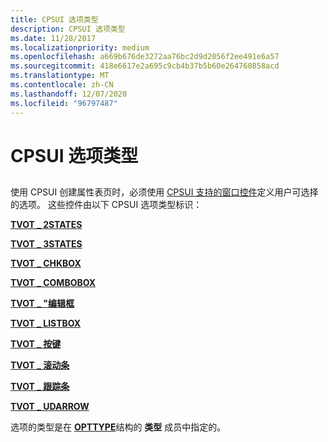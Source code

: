 ```yaml
---
title: CPSUI 选项类型
description: CPSUI 选项类型
ms.date: 11/28/2017
ms.localizationpriority: medium
ms.openlocfilehash: a669b676de3272aa76bc2d9d2056f2ee491e6a57
ms.sourcegitcommit: 418e6617e2a695c9cb4b37b5b60e264760858acd
ms.translationtype: MT
ms.contentlocale: zh-CN
ms.lasthandoff: 12/07/2020
ms.locfileid: "96797487"
---
```

# <a name="cpsui-option-types"></a>CPSUI 选项类型


## <span id="ddk_cpsui_option_types_gg"></span><span id="DDK_CPSUI_OPTION_TYPES_GG"></span>


使用 CPSUI 创建属性表页时，必须使用 [CPSUI 支持的窗口控件](./cpsui-supported-window-controls.md)定义用户可选择的选项。 这些控件由以下 CPSUI 选项类型标识：

[**TVOT \_ 2STATES**](tvot-2states.md)

[**TVOT \_ 3STATES**](tvot-3states.md)

[**TVOT \_ CHKBOX**](tvot-chkbox.md)

[**TVOT \_ COMBOBOX**](tvot-combobox.md)

[**TVOT \_ "编辑框**](tvot-editbox.md)

[**TVOT \_ LISTBOX**](tvot-listbox.md)

[**TVOT \_ 按键**](tvot-pushbutton.md)

[**TVOT \_ 滚动条**](tvot-scrollbar.md)

[**TVOT \_ 跟踪条**](tvot-trackbar.md)

[**TVOT \_ UDARROW**](tvot-udarrow.md)

选项的类型是在 [**OPTTYPE**](/windows-hardware/drivers/ddi/compstui/ns-compstui-_opttype)结构的 **类型** 成员中指定的。

 

